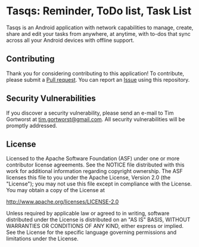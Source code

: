 # Tasqs: Reminder, ToDo list, Task List

Tasqs is an Android application with network capabilities to manage, create, share and edit your tasks from anywhere, at anytime, with to-dos that sync across all your Android devices with offline support.

## Contributing

Thank you for considering contributing to this application! To contribute, please submit a [Pull request](https://github.com/tim91G/Tasqs/pulls). You can report an [Issue](https://github.com/tim91G/Tasqs/issues) using this repository.

## Security Vulnerabilities

If you discover a security vulnerability, please send an e-mail to Tim Gortworst at tim.gortworst@gmail.com. All security vulnerabilities will be promptly addressed.

## License

Licensed to the Apache Software Foundation (ASF) under one or more contributor
license agreements. See the NOTICE file distributed with this work for
additional information regarding copyright ownership. The ASF licenses this
file to you under the Apache License, Version 2.0 (the "License"); you may not
use this file except in compliance with the License. You may obtain a copy of
the License at

http://www.apache.org/licenses/LICENSE-2.0

Unless required by applicable law or agreed to in writing, software
distributed under the License is distributed on an "AS IS" BASIS, WITHOUT
WARRANTIES OR CONDITIONS OF ANY KIND, either express or implied. See the
License for the specific language governing permissions and limitations under
the License.
